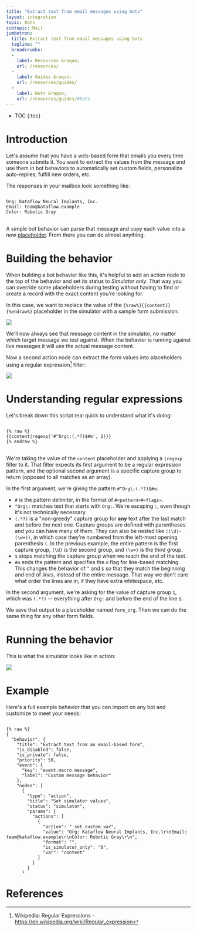 ```yaml
---
title: "Extract text from email messages using bots"
layout: integration
topic: Bots
subtopic: Mail
jumbotron:
  title: Extract text from email messages using bots
  tagline: ""
  breadcrumbs:
  -
    label: Resources &raquo;
    url: /resources/
  -
    label: Guides &raquo;
    url: /resources/guides/
  -
    label: Bots &raquo;
    url: /resources/guides/#bots
---
```


* TOC
{:toc}

# Introduction

Let's assume that you have a web-based form that emails you every time someone submits it.  You want to extract the values from the message and use them in bot behaviors to automatically set custom fields, personalize auto-replies, fulfill new orders, etc.

The responses in your mailbox look something like:

<pre>
<code class="language-text">
Org: Kataflow Neural Implants, Inc.
Email: team@kataflow.example
Color: Robotic Gray
</code>
</pre>

A simple bot behavior can parse that message and copy each value into a new [placeholder](/docs/guide/developers/dictionaries/). From there you can do almost anything.

# Building the behavior

When building a bot behavior like this, it's helpful to add an action node to the top of the behavior and set its status to _Simulator only_. That way you can override some placeholders during testing without having to find or create a record with the exact content you're looking for.

In this case, we want to replace the value of the `{%raw%}{{content}}{%endraw%}` placeholder in the simulator with a sample form submission:

<div class="cerb-screenshot">
<img src="/assets/images/tips/extract-text-from-email-with-bots/bot-action-setup.png" class="screenshot">
</div>

We'll now always see that message content in the simulator, no matter which target message we test against.  When the behavior is running against live messages it will use the actual message content.

Now a second action node can extract the form values into placeholders using a regular expression[^regexp] filter:

<div class="cerb-screenshot">
<img src="/assets/images/tips/extract-text-from-email-with-bots/bot-action-regexp.png" class="screenshot">
</div>

# Understanding regular expressions

Let's break down this script real quick to understand what it's doing:

<pre>
<code class="language-twig">
{% raw %}
{{content|regexp('#^Org\:(.*?)$#m', 1)}}
{% endraw %}
</code>
</pre>

We're taking the value of the `content` placeholder and applying a `|regexp` filter to it. That filter expects its first argument to be a regular expression pattern, and the optional second argument is a specific capture group to return (opposed to all matches as an array).

In the first argument, we're giving the pattern `#^Org\:(.*?)$#m`:

* `#` is the pattern delimiter, in the format of `#<pattern>#<flags>`.
* `^Org\:` matches text that starts with `Org:`. We're escaping `:`, even though it's not technically necessary.
* `(.*?)` is a "non-greedy" capture group for **any** text after the last match and before the next one. Capture groups are defined with parentheses and you can have many of them. They can also be nested like `((\d)-(\w+))`, in which case they're numbered from the left-most opening parenthesis `(`.  In the previous example, the entire pattern is the first capture group, `(\d)` is the second group, and `(\w+)` is the third group.
* `$` stops matching the capture group when we reach the end of the text.
* `#m` ends the pattern and specifies the `m` flag for line-based matching. This changes the behavior of `^` and `$` so that they match the beginning and end of _lines_, instead of the entire message. That way we don't care what order the lines are in, if they have extra whitespace, etc.

In the second argument, we're asking for the value of capture group `1`, which was `(.*?)` -- everything after `Org:` and before the end of the line `$`.

We save that output to a placeholder named `form_org`.  Then we can do the same thing for any other form fields.

# Running the behavior

This is what the simulator looks like in action:

<div class="cerb-screenshot">
<img src="/assets/images/tips/extract-text-from-email-with-bots/bot-action-simulator.png" class="screenshot">
</div>

# Example

Here's a full example behavior that you can import on any bot and customize to meet your needs:

<pre style="max-height:29.5em;">
<code class="language-json">
{% raw %}
{
  "behavior": {
    "title": "Extract text from an email-based form",
    "is_disabled": false,
    "is_private": false,
    "priority": 50,
    "event": {
      "key": "event.macro.message",
      "label": "Custom message behavior"
    },
    "nodes": [
      {
        "type": "action",
        "title": "Set simulator values",
        "status": "simulator",
        "params": {
          "actions": [
            {
              "action": "_set_custom_var",
              "value": "Org: Kataflow Neural Implants, Inc.\r\nEmail: team@kataflow.example\r\nColor: Robotic Gray\r\n",
              "format": "",
              "is_simulator_only": "0",
              "var": "content"
            }
          ]
        }
      },
      {
        "type": "action",
        "title": "Extract values",
        "status": "live",
        "params": {
          "actions": [
            {
              "action": "_set_custom_var",
              "value": "{{content|regexp('#^Org\\:(.*?)$#m', 1)}}",
              "format": "",
              "is_simulator_only": "0",
              "var": "form_org"
            },
            {
              "action": "_set_custom_var",
              "value": "{{content|regexp('#^Email\\:(.*?)$#m', 1)}}",
              "format": "",
              "is_simulator_only": "0",
              "var": "form_email"
            },
            {
              "action": "_set_custom_var",
              "value": "{{content|regexp('#^Color\\:(.*?)$#m', 1)}}",
              "format": "",
              "is_simulator_only": "0",
              "var": "form_color"
            }
          ]
        }
      }
    ]
  }
}
{% endraw %}
</code>
</pre>

# References

[^regexp]: Wikipedia: Regular Expressions - <https://en.wikipedia.org/wiki/Regular_expression>

